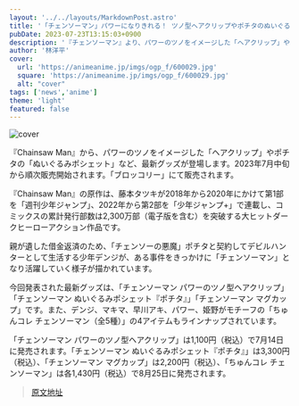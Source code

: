 ```yaml
---
layout: '../../layouts/MarkdownPost.astro'
title: '「チェンソーマン」パワーになりきれる！ ツノ型ヘアクリップやポチタのぬいぐるみポシェット♪ “ブロッコリー”から新グッズ登場'
pubDate: 2023-07-23T13:15:03+0900
description: '『チェンソーマン』より、パワーのツノをイメージした「ヘアクリップ」やポチタの「ぬいぐるみポシェット」など、最新グッズが登場。「ブロッコリー」にて2023年7月中旬より順次販売開始となる。'
author: '林洋平'
cover:
  url: 'https://animeanime.jp/imgs/ogp_f/600029.jpg'
  square: 'https://animeanime.jp/imgs/ogp_f/600029.jpg'
  alt: "cover"
tags: ['news','anime']
theme: 'light'
featured: false
---
```


![cover](https://animeanime.jp/imgs/ogp_f/600029.jpg)

『Chainsaw Man』から、パワーのツノをイメージした「ヘアクリップ」やポチタの「ぬいぐるみポシェット」など、最新グッズが登場します。2023年7月中旬から順次販売開始されます。「ブロッコリー」にて販売されます。

『Chainsaw Man』の原作は、藤本タツキが2018年から2020年にかけて第1部を「週刊少年ジャンプ」、2022年から第2部を「少年ジャンプ+」で連載し、コミックスの累計発行部数は2,300万部（電子版を含む）を突破する大ヒットダークヒーローアクション作品です。

親が遺した借金返済のため、「チェンソーの悪魔」ポチタと契約してデビルハンターとして生活する少年デンジが、ある事件をきっかけに「チェンソーマン」となり活躍していく様子が描かれています。

今回発表された最新グッズは、「チェンソーマン パワーのツノ型ヘアクリップ」「チェンソーマン ぬいぐるみポシェット『ポチタ』」「チェンソーマン マグカップ」です。また、デンジ、マキマ、早川アキ、パワー、姫野がモチーフの「ちゅんコレ チェンソーマン（全5種）」の4アイテムもラインナップされています。

「チェンソーマン パワーのツノ型ヘアクリップ」は1,100円（税込）で7月14日に発売されます。「チェンソーマン ぬいぐるみポシェット『ポチタ』」は3,300円（税込）、「チェンソーマン マグカップ」は2,200円（税込）、「ちゅんコレ チェンソーマン」は各1,430円（税込）で8月25日に発売されます。

>[原文地址](https://animeanime.jp/article/2023/07/23/78777.html)  